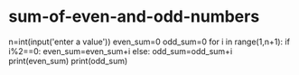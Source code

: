 # sum-of-even-and-odd-numbers
n=int(input('enter a value')) even_sum=0 odd_sum=0 for i in range(1,n+1):          if i%2==0:              even_sum=even_sum+i          else:              odd_sum=odd_sum+i print(even_sum) print(odd_sum)
